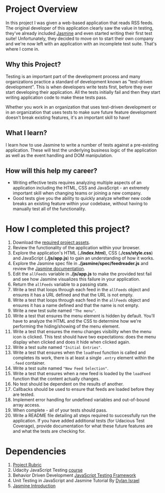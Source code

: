 # Project Overview

In this project I was given a web-based application that reads RSS feeds. The original developer of this application clearly saw the value in testing, they've already included [Jasmine](http://jasmine.github.io/) and even started writing their first test suite! Unfortunately, they decided to move on to start their own company and we're now left with an application with an incomplete test suite. That's where I come in.


## Why this Project?

Testing is an important part of the development process and many organizations practice a standard of development known as "test-driven development". This is when developers write tests first, before they ever start developing their application. All the tests initially fail and then they start writing application code to make these tests pass.

Whether you work in an organization that uses test-driven development or in an organization that uses tests to make sure future feature development doesn't break existing features, it's an important skill to have!


## What I learn?

I learn how to use Jasmine to write a number of tests against a pre-existing application. These will test the underlying business logic of the application as well as the event handling and DOM manipulation.


## How will this help my career?

* Writing effective tests requires analyzing multiple aspects of an application including the HTML, CSS and JavaScript - an extremely important skill when changing teams or joining a new company.
* Good tests give you the ability to quickly analyze whether new code breaks an existing feature within your codebase, without having to manually test all of the functionality.


# How I completed this project?

1. Download the [required project assets](http://github.com/udacity/frontend-nanodegree-feedreader).
2. Review the functionality of the application within your browser.
3. Explore the application's HTML (**./index.html**), CSS (**./css/style.css**) and JavaScript (**./js/app.js**) to gain an understanding of how it works.
4. Explore the Jasmine spec file in **./jasmine/spec/feedreader.js** and review the [Jasmine documentation](http://jasmine.github.io).
5. Edit the `allFeeds` variable in **./js/app.js** to make the provided test fail and see how Jasmine visualizes this failure in your application.
6. Return the `allFeeds` variable to a passing state.
7. Write a test that loops through each feed in the `allFeeds` object and ensures it has a URL defined and that the URL is not empty.
8. Write a test that loops through each feed in the `allFeeds` object and ensures it has a name defined and that the name is not empty.
9. Write a new test suite named `"The menu"`.
10. Write a test that ensures the menu element is hidden by default. You'll have to analyze the HTML and the CSS to determine how we're performing the hiding/showing of the menu element.
11. Write a test that ensures the menu changes visibility when the menu icon is clicked. This test should have two expectations: does the menu display when clicked and does it hide when clicked again.
12. Write a test suite named `"Initial Entries"`.
13. Write a test that ensures when the `loadFeed` function is called and completes its work, there is at least a single `.entry` element within the `.feed` container.
14. Write a test suite named `"New Feed Selection"`.
15. Write a test that ensures when a new feed is loaded by the `loadFeed` function that the content actually changes.
16. No test should be dependent on the results of another.
17. Callbacks should be used to ensure that feeds are loaded before they are tested.
18. Implement error handling for undefined variables and out-of-bound array access.
19. When complete - all of your tests should pass. 
20. Write a README file detailing all steps required to successfully run the application. If you have added additional tests (for Udacious Test Coverage),  provide documentation for what these future features are and what the tests are checking for.

# Dependencies
1. [Project Rubric](https://review.udacity.com/#!/projects/3442558598/rubric)
2. Udacity JavaScript Testing [course](https://www.udacity.com/course/ud549)
3. Behavior Driven Development [JavaScript Testing Framework ](https://jasmine.github.io/)
4. Unit Testing in JavaScript and Jasmine Tutorial By [Dylan Israel](https://www.youtube.com/watch?v=h2eWfvcAOTI)
5. [Jasmine Introduction](https://jasmine.github.io/2.1/introduction.html) 